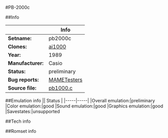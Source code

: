#PB-2000c

##Info

||Info|
|-----|-----|
|**Setname:**|pb2000c
|**Clones:**|[ai1000](ai1000.md)
|**Year:**|1989
|**Manufacturer:**|Casio
|**Status:**|preliminary
|**Bug reports:**|[MAMETesters](http://mametesters.org/view_all_set.php?type=1&temporary=y&search=pb1000.c)
|**Source file:**|[pb1000.c](https://github.com/mamedev/mame/blob/master/src/mess/drivers/pb1000.c)

##Emulation info
|| Status |
|-----|-----|
|Overall emulation:|preliminary
|Color emulation:|good
|Sound emulation:|good
|Graphics emulation:|good
|Savestates:|unsupported

##Tech info

##Romset info

<!--- START OF EDITED COMMENT DO NOT TOUCH TEXT ABOVE-->
